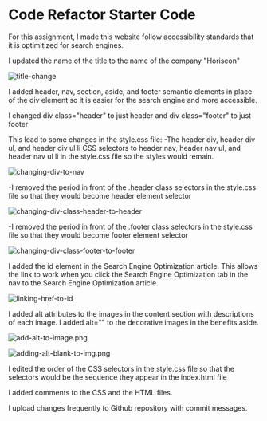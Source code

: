 # Code Refactor Starter Code
For this assignment, I made this website follow accessibility standards that it is optimitized for search engines.

I updated the name of the title to the name of the company "Horiseon"

![title-change](assets/images/title-change.png)

I added header, nav, section, aside, and footer semantic elements in place of the div element so it is easier for the search engine and more accessible.

I changed div class="header" to just header and div class="footer" to just footer

This lead to some changes in the style.css file:
-The header div, header div ul, and header div ul li CSS selectors to header nav, header nav ul, and header nav ul li in the style.css file so the styles would remain.

![changing-div-to-nav](assets/images/changing-div-to-nav.png)

-I removed the period in front of the .header class selectors in the style.css file so that they would become header element selector

![changing-div-class-header-to-header](assets/images/changing-div-class-header-to-header.png)

-I removed the period in front of the .footer class selectors in the style.css file so that they would become footer element selector

![changing-div-class-footer-to-footer](assets/images/changing-div-class-footer-to-footer.png)

I added the id element in the Search Engine Optimization article.  This allows the link to work when you click the Search Engine Optimization tab in the nav to the Search Engine Optimization article. 

![linking-href-to-id](assets/images/linking-href-to-id.png)

I added alt attributes to the images in the content section with descriptions of each image.  I added alt="" to the decorative images in the benefits aside.

![add-alt-to-image.png](assets/images/add-alt-to-image.png)

![adding-alt-blank-to-img.png](assets/images/adding-alt-blank-to-img.png)

I edited the order of the CSS selectors in the style.css file so that the selectors would be the sequence they appear in the index.html file

I added comments to the CSS and the HTML files.

I upload changes frequently to Github repository with commit messages.
